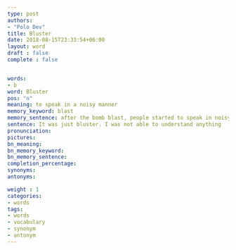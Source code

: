 ```yaml
---
type: post
authors:
- "Polo Dev"
title: Bluster
date: 2018-08-15T23:33:54+06:00
layout: word
draft : false
complete : false


words:
- b
word: Bluster
pos: "n"
meaning: to speak in a noisy manner
memory_keyword: blast
memory_sentence: after the bomb blast, people started to speak in noisy manner
sentence: It was just bluster. I was not able to understand anything
pronunciation:
pictures:
bn_meaning: 
bn_memory_keyword: 
bn_memory_sentence:
completion_percentage:
synonyms:
antonyms:

weight : 1
categories:
- words
tags:
- words
- vocabulary
- synonym
- antonym
---
```

